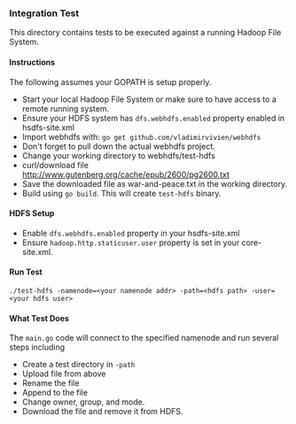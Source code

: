 ### Integration Test
This directory contains tests to be executed against a running Hadoop File System.

#### Instructions
The following assumes your GOPATH is setup properly.
* Start your local Hadoop File System or make sure to have access to a remote running system.
* Ensure your HDFS system has `dfs.webhdfs.enabled` property enabled in hsdfs-site.xml
* Import webhdfs with: `go get github.com/vladimirvivien/webhdfs`
* Don't forget to pull down the actual webhdfs project.
* Change your working directory to webhdfs/test-hdfs
* curl/download file http://www.gutenberg.org/cache/epub/2600/pg2600.txt
* Save the downloaded file as war-and-peace.txt in the working directory.
* Build using `go build`.  This will create `test-hdfs` binary.

#### HDFS Setup
* Enable `dfs.webhdfs.enabled` property in your hsdfs-site.xml 
* Ensure `hadoop.http.staticuser.user` property is set in your core-site.xml.

#### Run Test
`./test-hdfs -namenode=<your namenode addr> -path=<hdfs path> -user=<your hdfs user>`

#### What Test Does
The `main.go` code will connect to the specified namenode and run several steps including
* Create a test directory in `-path`
* Upload file from above
* Rename the file
* Append to the file
* Change owner, group, and mode.
* Download the file and remove it from HDFS.